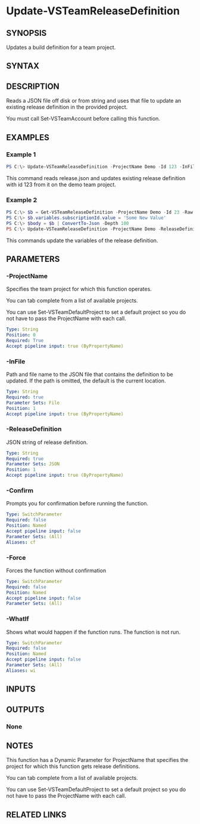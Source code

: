 


# Update-VSTeamReleaseDefinition

## SYNOPSIS

Updates a build definition for a team project.

## SYNTAX

## DESCRIPTION

Reads a JSON file off disk or from string and uses that file to update an existing release definition in the provided project.

You must call Set-VSTeamAccount before calling this function.

## EXAMPLES

### Example 1

```PowerShell
PS C:\> Update-VSTeamReleaseDefinition -ProjectName Demo -Id 123 -InFile release.json
```

This command reads release.json and updates existing release definition with
id 123 from it on the demo team project.

### Example 2

```PowerShell
PS C:\> $b = Get-VSTeamReleaseDefinition -ProjectName Demo -Id 23 -Raw
PS C:\> $b.variables.subscriptionId.value = 'Some New Value'
PS C:\> $body = $b | ConvertTo-Json -Depth 100
PS C:\> Update-VSTeamReleaseDefinition -ProjectName Demo -ReleaseDefinition $body
```

This commands update the variables of the release definition.

## PARAMETERS

### -ProjectName

Specifies the team project for which this function operates.

You can tab complete from a list of available projects.

You can use Set-VSTeamDefaultProject to set a default project so
you do not have to pass the ProjectName with each call.

```yaml
Type: String
Position: 0
Required: True
Accept pipeline input: true (ByPropertyName)
```

### -InFile

Path and file name to the JSON file that contains the definition to be updated. If the path is omitted, the default is the current location.

```yaml
Type: String
Required: true
Parameter Sets: File
Position: 1
Accept pipeline input: true (ByPropertyName)
```

### -ReleaseDefinition

JSON string of release definition.

```yaml
Type: String
Required: true 
Parameter Sets: JSON
Position: 1
Accept pipeline input: true (ByPropertyName)
```

### -Confirm

Prompts you for confirmation before running the function.

```yaml
Type: SwitchParameter
Required: false
Position: Named
Accept pipeline input: false
Parameter Sets: (All)
Aliases: cf
```

### -Force

Forces the function without confirmation

```yaml
Type: SwitchParameter
Required: false
Position: Named
Accept pipeline input: false
Parameter Sets: (All)
```

### -WhatIf

Shows what would happen if the function runs.
The function is not run.

```yaml
Type: SwitchParameter
Required: false
Position: Named
Accept pipeline input: false
Parameter Sets: (All)
Aliases: wi
```

## INPUTS

## OUTPUTS

### None

## NOTES

This function has a Dynamic Parameter for ProjectName that specifies the project for which this function gets release definitions.

You can tab complete from a list of available projects.

You can use Set-VSTeamDefaultProject to set a default project so you do not have to pass the ProjectName with each call.

## RELATED LINKS

